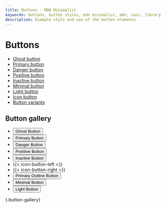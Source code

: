 ```yaml
---
title: Buttons - MDN Minimalist
keywords: buttons, button styles, mdn minimalist, mdn, sass, library
description: Example style and use of the button elements
---
```


# Buttons

- [Ghost button](ghost-button/)
- [Primary button](primary-button/)
- [Danger button](danger-button/)
- [Positive button](positive-button/)
- [Inactive button](inactive-button/)
- [Minimal button](minimal-button/)
- [Light button](light-button/)
- [Icon button](icon-button/)
- [Button variants](button-variants/)

## Button gallery

- <button class="ghost">Ghost Button</button>
- <button class="button">Primary Button</button>
- <button class="button danger">Danger Button</button>
- <button class="button positive">Positive Button</button>
- <button class="button inactive">Inactive Button</button>
- {{< icon-button-left >}}
- {{< icon-button-right >}}
- <button class="button outline">Primary Outline Button</button>
- <button class="button minimal">Minimal Button</button>
- <div class="dark"><button class="button light">Light Button</button></div>
{.button-gallery}
